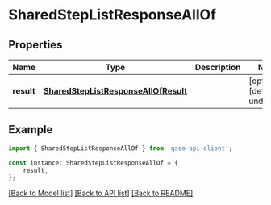 # SharedStepListResponseAllOf


## Properties

Name | Type | Description | Notes
------------ | ------------- | ------------- | -------------
**result** | [**SharedStepListResponseAllOfResult**](SharedStepListResponseAllOfResult.md) |  | [optional] [default to undefined]

## Example

```typescript
import { SharedStepListResponseAllOf } from 'qase-api-client';

const instance: SharedStepListResponseAllOf = {
    result,
};
```

[[Back to Model list]](../README.md#documentation-for-models) [[Back to API list]](../README.md#documentation-for-api-endpoints) [[Back to README]](../README.md)

